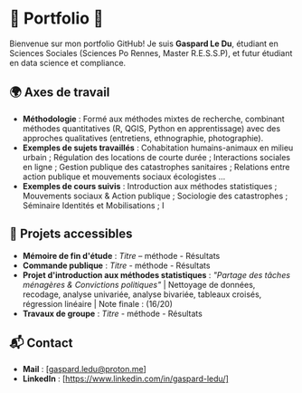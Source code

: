 # 💼 Portfolio 💼

Bienvenue sur mon portfolio GitHub!
Je suis **Gaspard Le Du**, étudiant en Sciences Sociales (Sciences Po Rennes, Master R.E.S.S.P), et futur étudiant en data science et compliance.

## 🌍 Axes de travail
- **Méthodologie** : Formé aux méthodes mixtes de recherche, combinant méthodes quantitatives (R, QGIS, Python en apprentissage) avec des approches qualitatives (entretiens, ethnographie, photographie).  
- **Exemples de sujets travaillés** : Cohabitation humains-animaux en milieu urbain ; Régulation des locations de courte durée ; Interactions sociales en ligne ; Gestion publique des catastrophes sanitaires ; Relations entre action publique et mouvements sociaux écologistes ...
- **Exemples de cours suivis** : Introduction aux méthodes statistiques ; Mouvements sociaux & Action publique ; Sociologie des catastrophes ; Séminaire Identités et Mobilisations ; I

## 📂 Projets accessibles
- **Mémoire de fin d'étude** : *Titre* – méthode - Résultats
- **Commande publique** : *Titre* - méthode - Résultats
- **Projet d'introduction aux méthodes statistiques** : *"Partage des tâches ménagères & Convictions politiques"* | Nettoyage de données, recodage, analyse univariée, analyse bivariée, tableaux croisés, régression linéaire | Note finale : (16/20)
- **Travaux de groupe** : *Titre* - méthode - Résultats

## 📬 Contact
- **Mail** : [gaspard.ledu@proton.me]  
- **LinkedIn** : [https://www.linkedin.com/in/gaspard-ledu/]
